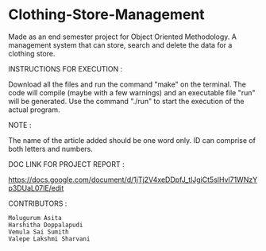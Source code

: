 # Clothing-Store-Management
Made as an end semester project for Object Oriented Methodology. A management system that can store, search and delete the data for a clothing store.

INSTRUCTIONS FOR EXECUTION : 

Download all the files and run the command "make" on the terminal. The code will compile (maybe with a few warnings) and an executable file "run" will be generated. Use the command "./run" to start the execution of the actual program.

NOTE : 

The name of the article added should be one word only. ID can comprise of both letters and numbers.

DOC LINK FOR PROJECT REPORT :

https://docs.google.com/document/d/1jTj2V4xeDDpfJ_tlJgiCt5slHvl71WNzYp3DUaL07lE/edit


CONTRIBUTORS :

	Molugurum Asita
	Harshitha Doppalapudi
	Vemula Sai Sumith
	Valepe Lakshmi Sharvani
